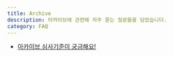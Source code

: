 ```yaml
---
title: Archive
description: 아카이브에 관련해 자주 묻는 질문들을 담았습니다.
category: FAQ
---
```


* [아카이브 심사기준이 궁금해요!](/faq/archive/guideline)
